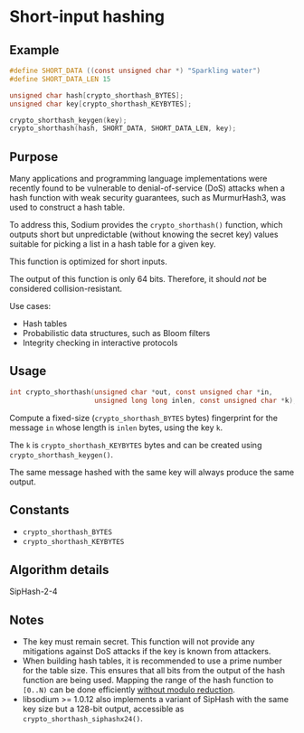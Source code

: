 # Short-input hashing

## Example

```c
#define SHORT_DATA ((const unsigned char *) "Sparkling water")
#define SHORT_DATA_LEN 15

unsigned char hash[crypto_shorthash_BYTES];
unsigned char key[crypto_shorthash_KEYBYTES];

crypto_shorthash_keygen(key);
crypto_shorthash(hash, SHORT_DATA, SHORT_DATA_LEN, key);
```

## Purpose

Many applications and programming language implementations were recently found
to be vulnerable to denial-of-service (DoS) attacks when a hash function with weak
security guarantees, such as MurmurHash3, was used to construct a hash table.

To address this, Sodium provides the `crypto_shorthash()` function,
which outputs short but unpredictable (without knowing the secret key) values
suitable for picking a list in a hash table for a given key.

This function is optimized for short inputs.

The output of this function is only 64 bits. Therefore, it should _not_ be
considered collision-resistant.

Use cases:

* Hash tables
* Probabilistic data structures, such as Bloom filters
* Integrity checking in interactive protocols

## Usage

```c
int crypto_shorthash(unsigned char *out, const unsigned char *in,
                     unsigned long long inlen, const unsigned char *k);
```

Compute a fixed-size (`crypto_shorthash_BYTES` bytes) fingerprint for the
message `in` whose length is `inlen` bytes, using the key `k`.

The `k` is `crypto_shorthash_KEYBYTES` bytes and can be created using
`crypto_shorthash_keygen()`.

The same message hashed with the same key will always produce the same output.

## Constants

* `crypto_shorthash_BYTES`
* `crypto_shorthash_KEYBYTES`

## Algorithm details

SipHash-2-4

## Notes

* The key must remain secret. This function will not provide any mitigations
  against DoS attacks if the key is known from attackers.
* When building hash tables, it is recommended to use a prime number for the
  table size. This ensures that all bits from the output of the hash function
  are being used. Mapping the range of the hash function to `[0..N)` can be done
  efficiently
  [without modulo reduction](http://lemire.me/blog/2016/06/27/a-fast-alternative-to-the-modulo-reduction/).
* libsodium >= 1.0.12 also implements a variant of SipHash with the same key
  size but a 128-bit output, accessible as `crypto_shorthash_siphashx24()`.
